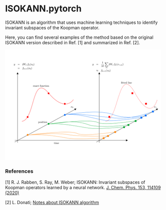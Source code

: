 # ISOKANN.pytorch
ISOKANN is an algorithm that uses machine learning techniques to identify invariant subspaces of the Koopman operator. 

Here, you can find several examples of the method based on the original ISOKANN version described in Ref. [1] and summarized in Ref. [2].

![](theory.png)


### References

[1] R. J. Rabben, S. Ray, M. Weber; ISOKANN: Invariant subspaces of Koopman operators learned by a neural network.
[J. Chem. Phys. 153, 114109 (2020)](https://pubs.aip.org/aip/jcp/article-abstract/153/11/114109/199583/ISOKANN-Invariant-subspaces-of-Koopman-operators)

[2] L. Donati; [Notes about ISOKANN algorithm](https://www.zib.de/userpage/donati/SeminarSOSE2024/06/lecture_notes/L06.pdf)

